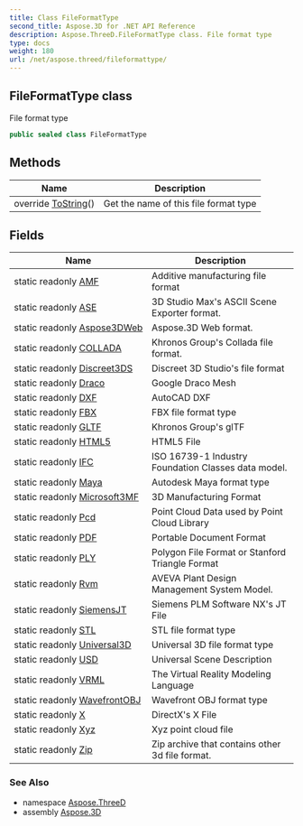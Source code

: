 ```yaml
---
title: Class FileFormatType
second_title: Aspose.3D for .NET API Reference
description: Aspose.ThreeD.FileFormatType class. File format type
type: docs
weight: 180
url: /net/aspose.threed/fileformattype/
---
```

## FileFormatType class

File format type

```csharp
public sealed class FileFormatType
```

## Methods

| Name | Description |
| --- | --- |
| override [ToString](../../aspose.threed/fileformattype/tostring/)() | Get the name of this file format type |

## Fields

| Name | Description |
| --- | --- |
| static readonly [AMF](../../aspose.threed/fileformattype/amf/) | Additive manufacturing file format |
| static readonly [ASE](../../aspose.threed/fileformattype/ase/) | 3D Studio Max's ASCII Scene Exporter format. |
| static readonly [Aspose3DWeb](../../aspose.threed/fileformattype/aspose3dweb/) | Aspose.3D Web format. |
| static readonly [COLLADA](../../aspose.threed/fileformattype/collada/) | Khronos Group's Collada file format. |
| static readonly [Discreet3DS](../../aspose.threed/fileformattype/discreet3ds/) | Discreet 3D Studio's file format |
| static readonly [Draco](../../aspose.threed/fileformattype/draco/) | Google Draco Mesh |
| static readonly [DXF](../../aspose.threed/fileformattype/dxf/) | AutoCAD DXF |
| static readonly [FBX](../../aspose.threed/fileformattype/fbx/) | FBX file format type |
| static readonly [GLTF](../../aspose.threed/fileformattype/gltf/) | Khronos Group's glTF |
| static readonly [HTML5](../../aspose.threed/fileformattype/html5/) | HTML5 File |
| static readonly [IFC](../../aspose.threed/fileformattype/ifc/) | ISO 16739-1 Industry Foundation Classes data model. |
| static readonly [Maya](../../aspose.threed/fileformattype/maya/) | Autodesk Maya format type |
| static readonly [Microsoft3MF](../../aspose.threed/fileformattype/microsoft3mf/) | 3D Manufacturing Format |
| static readonly [Pcd](../../aspose.threed/fileformattype/pcd/) | Point Cloud Data used by Point Cloud Library |
| static readonly [PDF](../../aspose.threed/fileformattype/pdf/) | Portable Document Format |
| static readonly [PLY](../../aspose.threed/fileformattype/ply/) | Polygon File Format or Stanford Triangle Format |
| static readonly [Rvm](../../aspose.threed/fileformattype/rvm/) | AVEVA Plant Design Management System Model. |
| static readonly [SiemensJT](../../aspose.threed/fileformattype/siemensjt/) | Siemens PLM Software NX's JT File |
| static readonly [STL](../../aspose.threed/fileformattype/stl/) | STL file format type |
| static readonly [Universal3D](../../aspose.threed/fileformattype/universal3d/) | Universal 3D file format type |
| static readonly [USD](../../aspose.threed/fileformattype/usd/) | Universal Scene Description |
| static readonly [VRML](../../aspose.threed/fileformattype/vrml/) | The Virtual Reality Modeling Language |
| static readonly [WavefrontOBJ](../../aspose.threed/fileformattype/wavefrontobj/) | Wavefront OBJ format type |
| static readonly [X](../../aspose.threed/fileformattype/x/) | DirectX's X File |
| static readonly [Xyz](../../aspose.threed/fileformattype/xyz/) | Xyz point cloud file |
| static readonly [Zip](../../aspose.threed/fileformattype/zip/) | Zip archive that contains other 3d file format. |

### See Also

* namespace [Aspose.ThreeD](../../aspose.threed/)
* assembly [Aspose.3D](../../)



